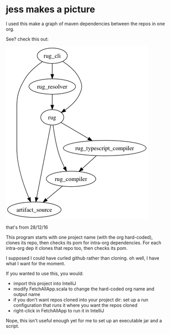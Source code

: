 # jess makes a picture
 
I used this make a graph of maven dependencies between the repos in one org.

See? check this out:

<img src="atomist.png"/>

that's from 28/12/16

This program starts with one project name (with the org hard-coded),
 clones its repo, then checks its pom for intra-org dependencies.
 For each intra-org dep it clones that repo too, then checks its pom.
 
I supposed I could have curled github rather than cloning. oh well, I have what I want
for the moment.

If you wanted to use this, you would:

- import this project into IntelliJ
- modify FetchAllApp.scala to change the hard-coded org name and output name
- if you don't want repos cloned into your project dir: set up a run configuration that runs it where you want the repos cloned
- right-click in FetchAllApp to run it in IntelliJ

Nope, this isn't useful enough yet for me to set up an executable jar and a script.
